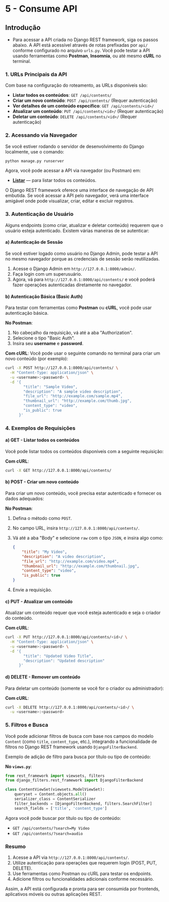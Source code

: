 # 5 - **Consume API**

## Introdução

- Para acessar a API criada no Django REST framework, siga os passos abaixo. A API está acessível através de rotas prefixadas por `api/` conforme configurado no arquivo `urls.py`. Você pode testar a API usando ferramentas como **Postman**, **Insomnia**, ou até mesmo **cURL** no terminal.

### 1. **URLs Principais da API**

Com base na configuração do roteamento, as URLs disponíveis são:

- **Listar todos os conteúdos**: `GET /api/contents/`
- **Criar um novo conteúdo**: `POST /api/contents/` (Requer autenticação)
- **Ver detalhes de um conteúdo específico**: `GET /api/contents/<id>/`
- **Atualizar um conteúdo**: `PUT /api/contents/<id>/` (Requer autenticação)
- **Deletar um conteúdo**: `DELETE /api/contents/<id>/` (Requer autenticação)

### 2. **Acessando via Navegador**

Se você estiver rodando o servidor de desenvolvimento do Django localmente, use o comando:

```bash
python manage.py runserver
```

Agora, você pode acessar a API via navegador (ou Postman) em:

- **[Listar](http://127.0.0.1:8000/api/contents/)** — para listar todos os conteúdos.

O Django REST framework oferece uma interface de navegação de API embutida. Se você acessar a API pelo navegador, verá uma interface amigável onde pode visualizar, criar, editar e excluir registros.

### 3. **Autenticação de Usuário**

Alguns endpoints (como criar, atualizar e deletar conteúdo) requerem que o usuário esteja autenticado. Existem várias maneiras de se autenticar:

#### a) **Autenticação de Sessão**

Se você estiver logado como usuário no Django Admin, pode testar a API no mesmo navegador porque as credenciais de sessão serão reutilizadas.

1. Acesse o Django Admin em `http://127.0.0.1:8000/admin/`.
2. Faça login com um superusuário.
3. Agora, vá para `http://127.0.0.1:8000/api/contents/` e você poderá fazer operações autenticadas diretamente no navegador.

#### b) **Autenticação Básica (Basic Auth)**

Para testar com ferramentas como **Postman** ou **cURL**, você pode usar autenticação básica.

**No Postman**:

1. No cabeçalho da requisição, vá até a aba "Authorization".
2. Selecione o tipo "Basic Auth".
3. Insira seu **username** e **password**.

**Com cURL**:
Você pode usar o seguinte comando no terminal para criar um novo conteúdo (por exemplo):

```bash
curl -X POST http://127.0.0.1:8000/api/contents/ \
  -H "Content-Type: application/json" \
  -u <username>:<password> \
  -d '{
        "title": "Sample Video",
        "description": "A sample video description",
        "file_url": "http://example.com/sample.mp4",
        "thumbnail_url": "http://example.com/thumb.jpg",
        "content_type": "video",
        "is_public": true
      }'
```

### 4. **Exemplos de Requisições**

#### a) **GET - Listar todos os conteúdos**

Você pode listar todos os conteúdos disponíveis com a seguinte requisição:

**Com cURL**:

```bash
curl -X GET http://127.0.0.1:8000/api/contents/
```

#### b) **POST - Criar um novo conteúdo**

Para criar um novo conteúdo, você precisa estar autenticado e fornecer os dados adequados:

**No Postman**:

1. Defina o método como `POST`.
2. No campo URL, insira `http://127.0.0.1:8000/api/contents/`.
3. Vá até a aba "Body" e selecione `raw` com o tipo `JSON`, e insira algo como:

   ```json
   {
       "title": "My Video",
       "description": "A video description",
       "file_url": "http://example.com/video.mp4",
       "thumbnail_url": "http://example.com/thumbnail.jpg",
       "content_type": "video",
       "is_public": true
   }
   ```

4. Envie a requisição.

#### c) **PUT - Atualizar um conteúdo**

Atualizar um conteúdo requer que você esteja autenticado e seja o criador do conteúdo.

**Com cURL**:

```bash
curl -X PUT http://127.0.0.1:8000/api/contents/<id>/ \
  -H "Content-Type: application/json" \
  -u <username>:<password> \
  -d '{
        "title": "Updated Video Title",
        "description": "Updated description"
      }'
```

#### d) **DELETE - Remover um conteúdo**

Para deletar um conteúdo (somente se você for o criador ou administrador):

**Com cURL**:

```bash
curl -X DELETE http://127.0.0.1:8000/api/contents/<id>/ \
  -u <username>:<password>
```

### 5. **Filtros e Busca**

Você pode adicionar filtros de busca com base nos campos do modelo `Content` (como `title`, `content_type`, etc.), integrando a funcionalidade de filtros no Django REST framework usando `DjangoFilterBackend`.

Exemplo de adição de filtro para busca por título ou tipo de conteúdo:

**No `views.py`**:

```python
from rest_framework import viewsets, filters
from django_filters.rest_framework import DjangoFilterBackend

class ContentViewSet(viewsets.ModelViewSet):
    queryset = Content.objects.all()
    serializer_class = ContentSerializer
    filter_backends = [DjangoFilterBackend, filters.SearchFilter]
    search_fields = ['title', 'content_type']
```

Agora você pode buscar por título ou tipo de conteúdo:

- `GET /api/contents/?search=My Video`
- `GET /api/contents/?search=audio`

### Resumo

1. Acesse a API via `http://127.0.0.1:8000/api/contents/`.
2. Utilize autenticação para operações que requerem login (POST, PUT, DELETE).
3. Use ferramentas como Postman ou cURL para testar os endpoints.
4. Adicione filtros ou funcionalidades adicionais conforme necessário.

Assim, a API está configurada e pronta para ser consumida por frontends, aplicativos móveis ou outras aplicações REST.
